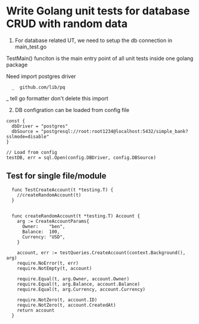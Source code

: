 # Write Golang unit tests for database CRUD with random data

1. For database related UT, we need to setup the db connection in main_test.go

TestMain() funciton is the main entry point of all unit tests inside one golang package

Need import postgres driver
```
  _  github.com/lib/pq 
```
_ tell go formatter don't delete this import


2. DB configration can be loaded from config file
```
const {
  dbDriver = "postgres"
  dbSource = "postgresql://root:root1234@localhost:5432/simple_bank?sslmode=disable"
}

// Load from config
testDB, err = sql.Open(config.DBDriver, config.DBSource)
```


## Test for single file/module
```
  func TestCreateAccount(t *testing.T) {
    //createRandomAccount(t)
  }


  func createRandomAccount(t *testing.T) Account {
    arg := CreateAccountParams{
      Owner:    "ben",
      Balance:  100,
      Currency: "USD",
    }

    account, err := testQueries.CreateAccount(context.Background(), arg)
    require.NoError(t, err)
    require.NotEmpty(t, account)

    require.Equal(t, arg.Owner, account.Owner)
    require.Equal(t, arg.Balance, account.Balance)
    require.Equal(t, arg.Currency, account.Currency)

    require.NotZero(t, account.ID)
    require.NotZero(t, account.CreatedAt)
    return account
  }
```